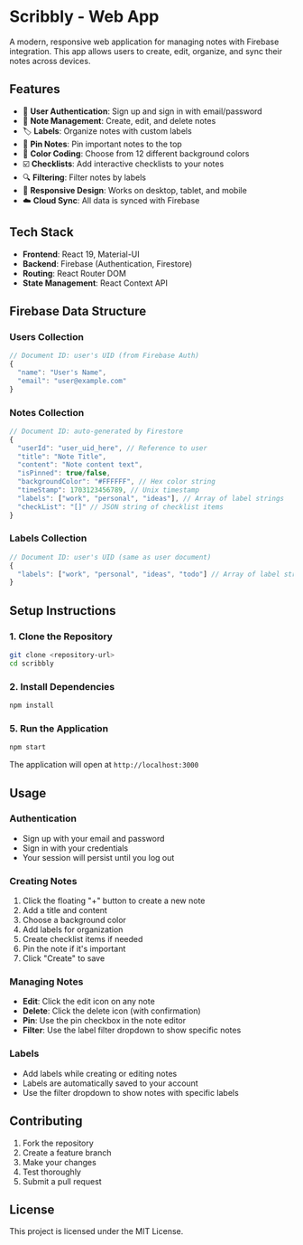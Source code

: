 # Scribbly - Web App

A modern, responsive web application for managing notes with Firebase integration. This app allows users to create, edit, organize, and sync their notes across devices.

## Features

- 🔐 **User Authentication**: Sign up and sign in with email/password
- 📝 **Note Management**: Create, edit, and delete notes
- 🏷️ **Labels**: Organize notes with custom labels
- 📌 **Pin Notes**: Pin important notes to the top
- 🎨 **Color Coding**: Choose from 12 different background colors
- ☑️ **Checklists**: Add interactive checklists to your notes
- 🔍 **Filtering**: Filter notes by labels
- 📱 **Responsive Design**: Works on desktop, tablet, and mobile
- ☁️ **Cloud Sync**: All data is synced with Firebase

## Tech Stack

- **Frontend**: React 19, Material-UI
- **Backend**: Firebase (Authentication, Firestore)
- **Routing**: React Router DOM
- **State Management**: React Context API

## Firebase Data Structure

### Users Collection
```javascript
// Document ID: user's UID (from Firebase Auth)
{
  "name": "User's Name",
  "email": "user@example.com"
}
```

### Notes Collection
```javascript
// Document ID: auto-generated by Firestore
{
  "userId": "user_uid_here", // Reference to user
  "title": "Note Title",
  "content": "Note content text",
  "isPinned": true/false,
  "backgroundColor": "#FFFFFF", // Hex color string
  "timeStamp": 1703123456789, // Unix timestamp
  "labels": ["work", "personal", "ideas"], // Array of label strings
  "checkList": "[]" // JSON string of checklist items
}
```

### Labels Collection
```javascript
// Document ID: user's UID (same as user document)
{
  "labels": ["work", "personal", "ideas", "todo"] // Array of label strings
}
```

## Setup Instructions

### 1. Clone the Repository
```bash
git clone <repository-url>
cd scribbly
```

### 2. Install Dependencies
```bash
npm install
```

### 5. Run the Application
```bash
npm start
```

The application will open at `http://localhost:3000`

## Usage

### Authentication
- Sign up with your email and password
- Sign in with your credentials
- Your session will persist until you log out

### Creating Notes
1. Click the floating "+" button to create a new note
2. Add a title and content
3. Choose a background color
4. Add labels for organization
5. Create checklist items if needed
6. Pin the note if it's important
7. Click "Create" to save

### Managing Notes
- **Edit**: Click the edit icon on any note
- **Delete**: Click the delete icon (with confirmation)
- **Pin**: Use the pin checkbox in the note editor
- **Filter**: Use the label filter dropdown to show specific notes

### Labels
- Add labels while creating or editing notes
- Labels are automatically saved to your account
- Use the filter dropdown to show notes with specific labels

## Contributing

1. Fork the repository
2. Create a feature branch
3. Make your changes
4. Test thoroughly
5. Submit a pull request

## License

This project is licensed under the MIT License.
